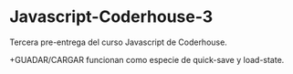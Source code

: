 # Javascript-Coderhouse-3
Tercera pre-entrega del curso Javascript de Coderhouse.

+GUADAR/CARGAR funcionan como especie de quick-save y load-state.
